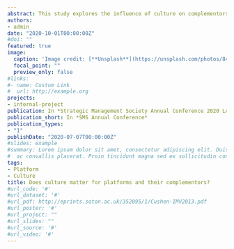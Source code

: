 ```yaml
---
abstract: This study explores the influence of culture on complementors’ competitive advantage in a platform setting. The research answers two important questions, 1) How do individualistic cultural traits impact the complementors’ success in a given platform setting and 2) How does this effect change when the platform lowers its level of intermediation? To address these issues, the study exploits a dataset of a global microlending platform. The results indicate that the Hofstede individualism dimension has a negative effect on the competitive advantage of complementors and that this negative effect increases with a corresponding decrease in the platform intermediation.
authors:
- admin
date: "2020-10-01T00:00:00Z"
#doi: ""
featured: true
image:
  caption: 'Image credit: [**Unsplash**](https://unsplash.com/photos/844IhAz4Xfk)'
  focal_point: ""
  preview_only: false
#links:
#- name: Custom Link
#  url: http://example.org
projects:
- internal-project
publication: In *Strategic Management Society Annual Conference 2020 London*
publication_short: In *SMS Annual Conference*
publication_types:
- "1"
publishDate: "2020-07-07T00:00:00Z"
#slides: example
#summary: Lorem ipsum dolor sit amet, consectetur adipiscing elit. Duis posuere tellus
#  ac convallis placerat. Proin tincidunt magna sed ex sollicitudin condimentum.
tags:
- Platform
- Culture
title: Does culture matter for platforms and their complementors?
#url_code: '#'
#url_dataset: '#'
#url_pdf: http://eprints.soton.ac.uk/352095/1/Cushen-IMV2013.pdf
#url_poster: '#'
#url_project: ""
#url_slides: ""
#url_source: '#'
#url_video: '#'
---
```


<!-- {{% alert note %}}
 Insert content **here**  and add information about the `conference`.
 {{% /alert %}}



